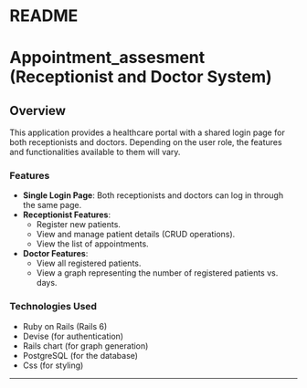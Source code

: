 # README

# Appointment_assesment (Receptionist and Doctor System)

## Overview

This application provides a healthcare portal with a shared login page for both receptionists and doctors. Depending on the user role, the features and functionalities available to them will vary.

### Features

- **Single Login Page**: Both receptionists and doctors can log in through the same page.
- **Receptionist Features**:
  - Register new patients.
  - View and manage patient details (CRUD operations).
  - View the list of appointments.
- **Doctor Features**:
  - View all registered patients.
  - View a graph representing the number of registered patients vs. days.

### Technologies Used

- Ruby on Rails (Rails 6)
- Devise (for authentication)
- Rails chart (for graph generation)
- PostgreSQL (for the database)
- Css (for styling)

---
